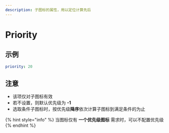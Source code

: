 ```yaml
---
description: 子图标的属性，用以定位计算先后
---
```


# Priority

## 示例

```yaml
priority: 20
```

## 注意

* 该项仅对子图标有效
* 若不设置，则默认优先级为 **-1**
* 选取条件子图标时，按优先级**降序**依次计算子图标到满足条件的为止

{% hint style="info" %}
当图标仅有 **一个优先级图标** 需求时，可以不配置优先级
{% endhint %}

